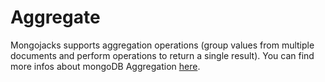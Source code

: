 Aggregate
=========

Mongojacks supports aggregation operations (group values from multiple documents and perform operations to return a single result). You can find more infos about mongoDB Aggregation [here](http://docs.mongodb.org/manual/aggregation/).
